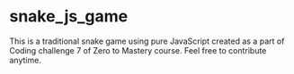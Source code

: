 # snake_js_game

This is a traditional snake game using pure JavaScript created as a part of Coding challenge 7 of Zero to Mastery course.
Feel free to contribute anytime.

